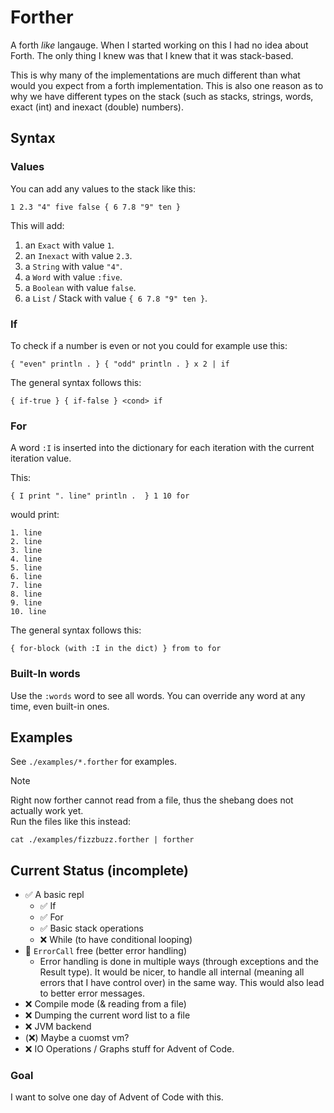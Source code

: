 # Forther


A forth *like* langauge.
When I started working on this I had no idea about Forth.
The only thing I knew was that I knew that it was stack-based.

This is why many of the implementations are much different than what would you
expect from a forth implementation.
This is also one reason as to why we have different types on the stack 
  (such as stacks, strings, words, exact (int) and inexact (double) numbers).

## Syntax

### Values

You can add any values to the stack like this:

```
1 2.3 "4" five false { 6 7.8 "9" ten }
```

This will add:

1. an `Exact` with value `1`.
2. an `Inexact` with value `2.3`.
3. a `String` with value `"4"`.
4. a `Word` with value `:five`.
5. a `Boolean` with value `false`.
6. a `List` / Stack with value `{ 6 7.8 "9" ten }`.


### If 

To check if a number is even or not you could for example use this:
```
{ "even" println . } { "odd" println . } x 2 | if
```

The general syntax follows this:
```
{ if-true } { if-false } <cond> if
```

### For

A word `:I` is inserted into the dictionary for each iteration
with the current iteration value. 

This:
```
{ I print ". line" println .  } 1 10 for
```
would print:
```
1. line
2. line
3. line
4. line
5. line
6. line
7. line
8. line
9. line
10. line
```

The general syntax follows this:
```
{ for-block (with :I in the dict) } from to for
```

### Built-In words

Use the `:words` word to see all words.
You can override any word at any time, even built-in ones.

## Examples

See `./examples/*.forther` for examples.

> [!NOTE]
> Right now forther cannot read from a file, thus
> the shebang does not actually work yet.<br>
> Run the files like this instead:
>
> `cat ./examples/fizzbuzz.forther | forther`

## Current Status (incomplete)

- ✅ A basic repl
  - ✅ If
  - ✅ For
  - ✅ Basic stack operations
  - ❌ While (to have conditional looping)
- 🚧 `ErrorCall` free (better error handling)
  - Error handling is done in multiple ways (through exceptions and the Result type).
    It would be nicer, to handle all internal (meaning all errors that I have control over)
    in the same way. This would also lead to better error messages.
- ❌ Compile mode (& reading from a file)
- ❌ Dumping the current word list to a file
- ❌ JVM backend
- (❌) Maybe a cuomst vm?
- ❌ IO Operations / Graphs stuff for Advent of Code.

### Goal

I want to solve one day of Advent of Code with this.

